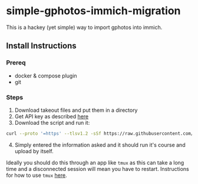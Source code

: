 # simple-gphotos-immich-migration
This is a hackey (yet simple) way to import gphotos into immich.

## Install Instructions
### Prereq
- docker & compose plugin
- git

### Steps
1. Download takeout files and put them in a directory
2. Get API key as described [here](https://immich.app/docs/features/bulk-upload#obtain-the-api-key)
3. Download the script and run it:
```bash
curl --proto '=https' --tlsv1.2 -sSf https://raw.githubusercontent.com/lukehmcc/simple-gphotos-immich-migration/master/process_and_upload.sh | sh
```
4. Simply entered the information asked and it should run it's course and upload by itself.

Ideally you should do this through an app like `tmux` as this can take a long time and a disconnected session will mean you have to restart. Instructions for how to use `tmux` [here](https://www.linode.com/docs/guides/persistent-terminal-sessions-with-tmux/).
